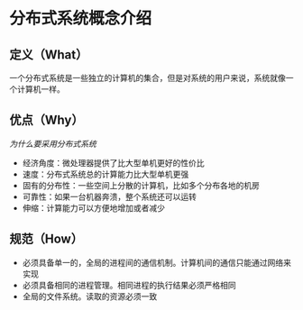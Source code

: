 # 分布式系统概念介绍

## 定义（What）
一个分布式系统是一些独立的计算机的集合，但是对系统的用户来说，系统就像一个计算机一样。

## 优点（Why）
*为什么要采用分布式系统*

- 经济角度：微处理器提供了比大型单机更好的性价比
- 速度：分布式系统总的计算能力比大型单机更强
- 固有的分布性：一些空间上分散的计算机，比如多个分布各地的机房
- 可靠性：如果一台机器奔溃，整个系统还可以运转
- 伸缩：计算能力可以方便地增加或者减少

## 规范（How）
- 必须具备单一的，全局的进程间的通信机制。计算机间的通信只能通过网络来实现
- 必须具备相同的进程管理。相同进程的执行结果必须严格相同
- 全局的文件系统。读取的资源必须一致


